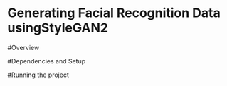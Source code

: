# Generating Facial Recognition Data usingStyleGAN2

#Overview

#Dependencies and Setup

#Running the project
